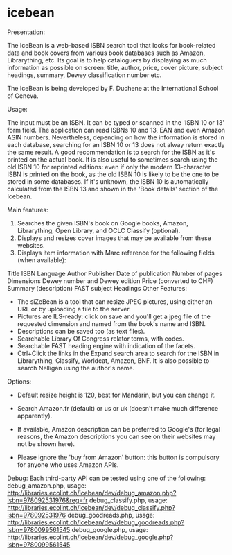 # icebean

Presentation:

The IceBean is a web-based ISBN search tool that looks for book-related data and book covers from various book databases such as Amazon, Librarything, etc. Its goal is to help cataloguers by displaying as much information as possible on screen:
title, author, price, cover picture, subject headings, summary, Dewey classification number etc.

The IceBean is being developed by F. Duchene at the International School of Geneva.

Usage:

The input must be an ISBN. It can be typed or scanned in the 'ISBN 10 or 13' form field. The application can read ISBNs 10 and 13, EAN and even Amazon ASIN numbers. Nevertheless, depending on how the information is stored in each database, searching for an ISBN 10 or 13 does not alway return exactly the same result. A good recommendation is to search for the ISBN as it's printed on the actual book. It is also useful to sometimes search using the old ISBN 10 for reprinted editions: even if only the modern 13-character ISBN is printed on the book, as the old ISBN 10 is likely to be the one to be stored in some databases. If it's unknown, the ISBN 10 is automatically calculated from the ISBN 13 and shown in the 'Book details' section of the Icebean.

Main features:

1. Searches the given ISBN's book on Google books, Amazon, Librarything, Open Library, and OCLC Classify (optional).
2. Displays and resizes cover images that may be available from these websites.
3. Displays item information with Marc reference for the following fields (when available):

Title
ISBN
Language
Author
Publisher
Date of publication
Number of pages
Dimensions
Dewey number and Dewey edition
Price (converted to CHF)
Summary (description)
FAST subject Headings
Other Features:

- The siZeBean is a tool that can resize JPEG pictures, using either an URL or by uploading a file to the server.
- Pictures are ILS-ready: click on save and you'll get a jpeg file of the requested dimension and named from the book's name and ISBN.
- Descriptions can be saved too (as text files).
- Searchable Library Of Congress relator terms, with codes.
- Searchable FAST heading engine with indication of the facets.
- Ctrl+Click the links in the Expand search area to search for the ISBN in Librarything, Classify, Worldcat, Amazon, BNF. It is also possible to search Nelligan using the author's name.

Options:

- Default resize height is 120, best for Mandarin, but you can change it.
- Search Amazon.fr (default) or us or uk (doesn't make much difference apparently).
- If available, Amazon description can be preferred to Google's (for legal reasons, the Amazon descriptions you can see on their websites may not be shown here).

- Please ignore the 'buy from Amazon' button: this button is compulsory for anyone who uses Amazon APIs.

Debug:
Each third-party API can be tested using one of the following:
debug_amazon.php, usage: http://libraries.ecolint.ch/icebean/dev/debug_amazon.php?isbn=978092531976&reg=fr
debug_classify.php, usage: http://libraries.ecolint.ch/icebean/dev/debug_classify.php?isbn=978092531976
debug_goodreads.php, usage: http://libraries.ecolint.ch/icebean/dev/debug_goodreads.php?isbn=9780099561545
debug_google.php, usage: http://libraries.ecolint.ch/icebean/dev/debug_google.php?isbn=9780099561545
